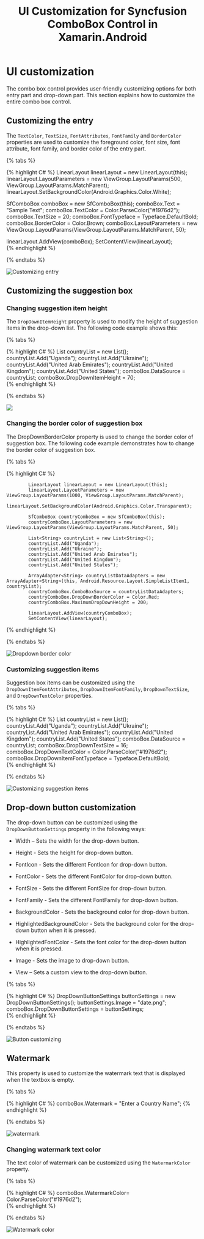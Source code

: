 ﻿---
layout : post
title : UI Customization for Syncfusion ComboBox Control in Xamarin.Android
description : Learn how to use customization in SfComboBox 
platform : Xamarin.Android
control : SfComboBox
documentation : ug
---

# UI customization

The combo box control provides user-friendly customizing options for both entry part and drop-down part.  This section explains how to customize the entire combo box control.

## Customizing the entry

The `TextColor`, `TextSize`, `FontAttributes`, `FontFamily` and `BorderColor` properties are used to customize the foreground color, font size, font attribute, font family, and border color of the entry part.

{% tabs %}

{% highlight C# %}
LinearLayout linearLayout = new LinearLayout(this);
linearLayout.LayoutParameters = new ViewGroup.LayoutParams(500, ViewGroup.LayoutParams.MatchParent);
linearLayout.SetBackgroundColor(Android.Graphics.Color.White);

SfComboBox comboBox = new SfComboBox(this);
comboBox.Text = "Sample Text";
comboBox.TextColor = Color.ParseColor("#1976d2");
comboBox.TextSize = 20;
comboBox.FontTypeface = Typeface.DefaultBold;
comboBox.BorderColor = Color.Brown;
comboBox.LayoutParameters = new ViewGroup.LayoutParams(ViewGroup.LayoutParams.MatchParent, 50);

linearLayout.AddView(comboBox);
SetContentView(linearLayout);	 
{% endhighlight %}

{% endtabs %}
	
![Customizing entry](images/customizingentry.png)

## Customizing the suggestion box

### Changing suggestion item height

The `DropDownItemHeight` property is used to modify the height of suggestion items in the drop-down list. The following code example shows this:

{% tabs %}

{% highlight C# %}
List<String> countryList = new List<String>();
countryList.Add("Uganda");
countryList.Add("Ukraine");
countryList.Add("United Arab Emirates");
countryList.Add("United Kingdom");
countryList.Add("United States");
comboBox.DataSource = countryList; 
comboBox.DropDownItemHeight = 70;	
{% endhighlight %}

{% endtabs %}

![](images/suggestionitemheight.png)

### Changing the border color of suggestion box

The DropDownBorderColor property is used to change the border color of suggestion box. The following code example demonstrates how to change the border color of suggestion box.

{% tabs %}

{% highlight C# %}

            LinearLayout linearLayout = new LinearLayout(this);
            linearLayout.LayoutParameters = new ViewGroup.LayoutParams(1000, ViewGroup.LayoutParams.MatchParent);
            linearLayout.SetBackgroundColor(Android.Graphics.Color.Transparent);

            SfComboBox countryComboBox = new SfComboBox(this);
            countryComboBox.LayoutParameters = new ViewGroup.LayoutParams(ViewGroup.LayoutParams.MatchParent, 50);

            List<String> countryList = new List<String>();
            countryList.Add("Uganda");
            countryList.Add("Ukraine");
            countryList.Add("United Arab Emirates");
            countryList.Add("United Kingdom");
            countryList.Add("United States");

            ArrayAdapter<String> countryListDataAdapters = new ArrayAdapter<String>(this, Android.Resource.Layout.SimpleListItem1, countryList);
            countryComboBox.ComboBoxSource = countryListDataAdapters;
            countryComboBox.DropDownBorderColor = Color.Red;
            countryComboBox.MaximumDropDownHeight = 200;

            linearLayout.AddView(countryComboBox);
            SetContentView(linearLayout);
     
{% endhighlight %}

{% endtabs %}
	
![Dropdown border color](images/dropdown-border-color.png)

### Customizing suggestion items

Suggestion box items can be customized using the `DropDownItemFontAttributes`, `DropDownItemFontFamily`, `DropDownTextSize`, and `DropDownTextColor` properties.

{% tabs %}

{% highlight C# %}
List<String> countryList = new List<String>();
countryList.Add("Uganda");
countryList.Add("Ukraine");
countryList.Add("United Arab Emirates");
countryList.Add("United Kingdom");
countryList.Add("United States");
comboBox.DataSource = countryList;
comboBox.DropDownTextSize = 16;
comboBox.DropDownTextColor = Color.ParseColor("#1976d2");
comboBox.DropDownItemFontTypeface = Typeface.DefaultBold;       
{% endhighlight %}

{% endtabs %}
	
![Customizing suggestion items](images/customizingsuggestionItems.png)

## Drop-down button customization 

The drop-down button can be customized using the `DropDownButtonSettings` property in the following ways:

* Width – Sets the width for the drop-down button. 

* Height - Sets the height for drop-down button. 

* FontIcon - Sets the different FontIcon for drop-down button. 

* FontColor - Sets the different  FontColor for drop-down button. 

* FontSize - Sets the different  FontSize for drop-down button. 

* FontFamily - Sets the different  FontFamily for drop-down button. 

* BackgroundColor - Sets the background color for drop-down button. 

* HighlightedBackgroundColor - Sets the background color for the drop-down button when it is pressed. 

* HighlightedFontColor - Sets the font color for the drop-down button when it is pressed. 

* Image - Sets the image to drop-down button. 

* View – Sets a custom view to the drop-down button.

{% tabs %}

{% highlight C# %}
DropDownButtonSettings buttonSettings = new DropDownButtonSettings();
buttonSettings.Image = "date.png";
comboBox.DropDownButtonSettings = buttonSettings; 	 
{% endhighlight %}

{% endtabs %}
	
![Button customizing](images/buttoncustomizing.png)

## Watermark

This property is used to customize the watermark text that is displayed when the textbox is empty.

{% tabs %}

{% highlight C# %}
comboBox.Watermark = "Enter a Country Name"; 
{% endhighlight %}

{% endtabs %}
	
![watermark](images/watermark.png)

### Changing watermark text color
 
The text color of watermark can be customized using the `WatermarkColor` property.

{% tabs %}

{% highlight C# %}
comboBox.WatermarkColor= Color.ParseColor("#1976d2");	 
{% endhighlight %}

{% endtabs %}
	
![Watermark color](images/watermarkcolor.png)




